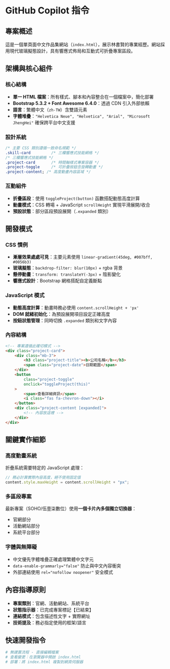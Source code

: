 # GitHub Copilot 指令

## 專案概述

這是一個單頁面中文作品集網站（`index.html`），展示林書賢的專業經歷。網站採用現代玻璃擬態設計，具有響應式佈局和互動式可折疊專案區段。

## 架構與核心組件

### 核心結構

- **單一 HTML 檔案**：所有樣式、腳本和內容整合在一個檔案中，簡化部署
- **Bootstrap 5.3.2 + Font Awesome 6.4.0**：透過 CDN 引入外部依賴
- **語言**：繁體中文（`zh-TW`）含雙語元素
- **字體堆疊**：`"Helvetica Neue", "Helvetica", "Arial", "Microsoft JhengHei"` 確保跨平台中文支援

### 設計系統

```css
/* 主要 CSS 類別遵循一致命名規範 */
.skill-card         /* 三欄響應式技能網格 */
/* 三欄響應式技能網格 */
.project-card       /* 時間軸樣式專案容器 */
.project-toggle     /* 可折疊按鈕含旋轉動畫 */
.project-content; /* 高度動畫內容區域 */
```

### 互動組件

- **折疊區段**：使用 `toggleProject(button)` 函數搭配動態高度計算
- **動畫模式**：CSS 轉場 + JavaScript `scrollHeight` 實現平滑展開/收合
- **預設狀態**：部分區段預設展開（`.expanded` 類別）

## 開發模式

### CSS 慣例

- **漸層效果處處可見**：主要元素使用 `linear-gradient(45deg, #007bff, #0056b3)`
- **玻璃擬態**：`backdrop-filter: blur(10px)` + rgba 背景
- **懸停動畫**：`transform: translateY(-3px)` + 陰影變化
- **響應式設計**：Bootstrap 網格搭配自定義斷點

### JavaScript 模式

- **動態高度計算**：動畫時務必使用 `content.scrollHeight + 'px'`
- **DOM 就緒初始化**：為預設展開項目設定正確高度
- **按鈕狀態管理**：同時切換 `.expanded` 類別和文字內容

### 內容結構

```html
<!-- 專案遵循此確切模式 -->
<div class="project-card">
	<div class="mb-3">
		<h3 class="project-title"><b>公司名稱</b></h3>
		<span class="project-date">日期範圍</span>
	</div>
	<button
		class="project-toggle"
		onclick="toggleProject(this)"
	>
		<span>查看詳細資訊</span>
		<i class="fas fa-chevron-down"></i>
	</button>
	<div class="project-content [expanded]">
		<!-- 內容放這裡 -->
	</div>
</div>
```

## 關鍵實作細節

### 高度動畫系統

折疊系統需要特定的 JavaScript 處理：

```javascript
// 務必計算實際內容高度，絕不使用固定值
content.style.maxHeight = content.scrollHeight + "px";
```

### 多區段專案

最新專案（SOHO/伍壹柒數位）使用**一個卡片內多個獨立切換器**：

- 官網部分
- 活動網站部分
- 系統平台部分

### 字體與無障礙

- 中文優先字體堆疊正確處理繁體中文字元
- `data-enable-grammarly="false"` 防止與中文內容衝突
- 外部連結使用 `rel="nofollow noopener"` 安全模式

## 內容指導原則

- **專案類別**：官網、活動網站、系統平台
- **狀態指示器**：已完成專案標記【已結束】
- **連結模式**：包含描述性文字 + 實際網址
- **技術提及**：務必指定使用的框架/語言

## 快速開發指令

```bash
# 無建置流程 - 直接編輯檔案
# 查看變更：在瀏覽器中開啟 index.html
# 部署：將 index.html 複製到網頁伺服器
```
